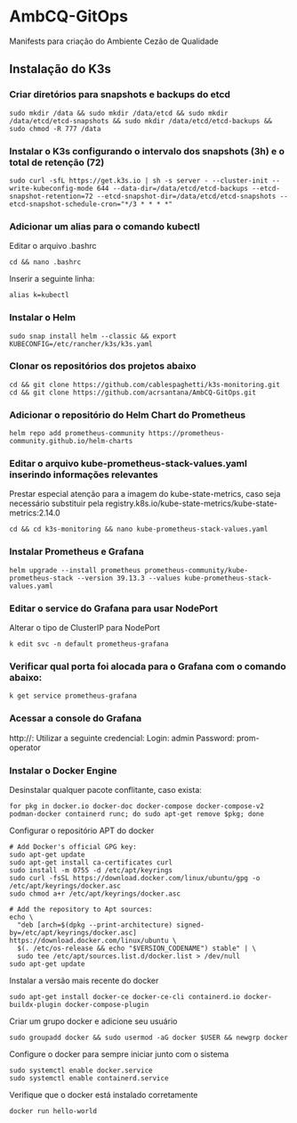 # AmbCQ-GitOps
Manifests para criação do Ambiente Cezão de Qualidade

## Instalação do K3s
### Criar diretórios para snapshots e backups do etcd
```
sudo mkdir /data && sudo mkdir /data/etcd && sudo mkdir /data/etcd/etcd-snapshots && sudo mkdir /data/etcd/etcd-backups && sudo chmod -R 777 /data
```

### Instalar o K3s configurando o intervalo dos snapshots (3h) e o total de retenção (72)
```
sudo curl -sfL https://get.k3s.io | sh -s server - --cluster-init --write-kubeconfig-mode 644 --data-dir=/data/etcd/etcd-backups --etcd-snapshot-retention=72 --etcd-snapshot-dir=/data/etcd/etcd-snapshots --etcd-snapshot-schedule-cron="*/3 * * * *"
```

### Adicionar um alias para o comando kubectl
Editar o arquivo .bashrc
```
cd && nano .bashrc
```
Inserir a seguinte linha:
```
alias k=kubectl
```

### Instalar o Helm
```
sudo snap install helm --classic && export KUBECONFIG=/etc/rancher/k3s/k3s.yaml
```

### Clonar os repositórios dos projetos abaixo
```
cd && git clone https://github.com/cablespaghetti/k3s-monitoring.git
cd && git clone https://github.com/acrsantana/AmbCQ-GitOps.git
```


### Adicionar o repositório do Helm Chart do Prometheus
```
helm repo add prometheus-community https://prometheus-community.github.io/helm-charts
```

### Editar o arquivo kube-prometheus-stack-values.yaml inserindo informações relevantes
Prestar especial atenção para a imagem do kube-state-metrics, caso seja necessário substituir pela registry.k8s.io/kube-state-metrics/kube-state-metrics:2.14.0
```
cd && cd k3s-monitoring && nano kube-prometheus-stack-values.yaml
```

### Instalar Prometheus e Grafana
```
helm upgrade --install prometheus prometheus-community/kube-prometheus-stack --version 39.13.3 --values kube-prometheus-stack-values.yaml
```

### Editar o service do Grafana para usar NodePort
Alterar o tipo de ClusterIP para NodePort
```
k edit svc -n default prometheus-grafana
```

### Verificar qual porta foi alocada para o Grafana com o comando abaixo:
```
k get service prometheus-grafana
```

### Acessar a console do Grafana
http://<your-k3s-node-ip>:<nodeport>
Utilizar a seguinte credencial:
Login: admin
Password: prom-operator

### Instalar o Docker Engine
Desinstalar qualquer pacote conflitante, caso exista:
```
for pkg in docker.io docker-doc docker-compose docker-compose-v2 podman-docker containerd runc; do sudo apt-get remove $pkg; done
```
Configurar o repositório APT do docker
```
# Add Docker's official GPG key:
sudo apt-get update
sudo apt-get install ca-certificates curl
sudo install -m 0755 -d /etc/apt/keyrings
sudo curl -fsSL https://download.docker.com/linux/ubuntu/gpg -o /etc/apt/keyrings/docker.asc
sudo chmod a+r /etc/apt/keyrings/docker.asc

# Add the repository to Apt sources:
echo \
  "deb [arch=$(dpkg --print-architecture) signed-by=/etc/apt/keyrings/docker.asc] https://download.docker.com/linux/ubuntu \
  $(. /etc/os-release && echo "$VERSION_CODENAME") stable" | \
  sudo tee /etc/apt/sources.list.d/docker.list > /dev/null
sudo apt-get update
```
Instalar a versão mais recente do docker
```
sudo apt-get install docker-ce docker-ce-cli containerd.io docker-buildx-plugin docker-compose-plugin
```
Criar um grupo docker e adicione seu usuário
```
sudo groupadd docker && sudo usermod -aG docker $USER && newgrp docker
```
Configure o docker para sempre iniciar junto com o sistema
```
sudo systemctl enable docker.service
sudo systemctl enable containerd.service
```
Verifique que o docker está instalado corretamente
```
docker run hello-world
```
